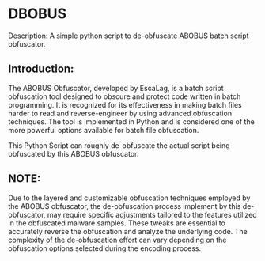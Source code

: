 # DBOBUS
Description: A simple python script to de-obfuscate ABOBUS batch script obfuscator.

## Introduction:
The ABOBUS Obfuscator, developed by EscaLag, is a batch script obfuscation tool designed to obscure and protect code written in batch programming. It is recognized for its effectiveness in making batch files harder to read and reverse-engineer by using advanced obfuscation techniques. The tool is implemented in Python and is considered one of the more powerful options available for batch file obfuscation. 

This Python Script can roughly de-obfuscate the actual script being obfuscated by this ABOBUS obfuscator.

## NOTE:
Due to the layered and customizable obfuscation techniques employed by the ABOBUS obfuscator, the de-obfuscation process implement by this de-obfuscator, may require specific adjustments tailored to the features utilized in the obfuscated malware samples. These tweaks are essential to accurately reverse the obfuscation and analyze the underlying code. The complexity of the de-obfuscation effort can vary depending on the obfuscation options selected during the encoding process.


